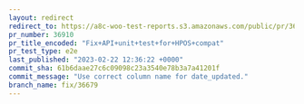 ```yaml
---
layout: redirect
redirect_to: https://a8c-woo-test-reports.s3.amazonaws.com/public/pr/36910/e2e/index.html
pr_number: 36910
pr_title_encoded: "Fix+API+unit+test+for+HPOS+compat"
pr_test_type: e2e
last_published: "2023-02-22 12:36:22 +0000"
commit_sha: 61b6daae27c6c09098c23a3540e78b3a7a41201f
commit_message: "Use correct column name for date_updated."
branch_name: fix/36679
---
```

